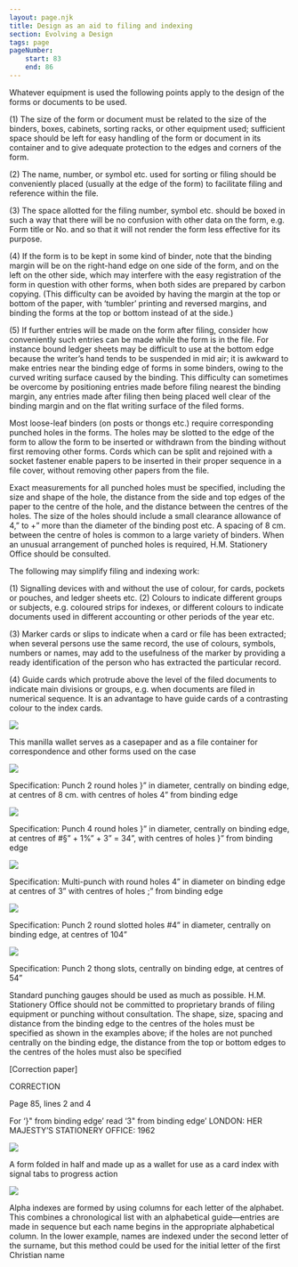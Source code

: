 ```yaml
---
layout: page.njk
title: Design as an aid to filing and indexing
section: Evolving a Design
tags: page
pageNumber:
    start: 83
    end: 86
---
```


Whatever equipment is used the following points apply to the design of the forms or
documents to be used.

(1) The size of the form or document must be related to the size of the binders,
boxes, cabinets, sorting racks, or other equipment used; sufficient space should be left
for easy handling of the form or document in its container and to give adequate protection to the edges and corners of the form.

(2) The name, number, or symbol etc. used for sorting or filing should be conveniently placed (usually at the edge of the form) to facilitate filing and reference within
the file.

(3) The space allotted for the filing number, symbol etc. should be boxed in such a
way that there will be no confusion with other data on the form, e.g. Form title or No.
and so that it will not render the form less effective for its purpose.

(4) If the form is to be kept in some kind of binder, note that the binding margin
will be on the right-hand edge on one side of the form, and on the left on the other side,
which may interfere with the easy registration of the form in question with other forms,
when both sides are prepared by carbon copying. (This difficulty can be avoided by
having the margin at the top or bottom of the paper, with ‘tumbler’ printing and
reversed margins, and binding the forms at the top or bottom instead of at the side.)

(5) If further entries will be made on the form after filing, consider how conveniently such entries can be made while the form is in the file. For instance bound
ledger sheets may be difficult to use at the bottom edge because the writer’s hand tends
to be suspended in mid air; it is awkward to make entries near the binding edge of
forms in some binders, owing to the curved writing surface caused by the binding.
This difficulty can sometimes be overcome by positioning entries made before filing
nearest the binding margin, any entries made after filing then being placed well clear
of the binding margin and on the flat writing surface of the filed forms.

Most loose-leaf binders (on posts or thongs etc.) require corresponding punched
holes in the forms. The holes may be slotted to the edge of the form to allow the
form to be inserted or withdrawn from the binding without first removing other forms.
Cords which can be split and rejoined with a socket fastener enable papers to be
inserted in their proper sequence in a file cover, without removing other papers from
the file.

Exact measurements for all punched holes must be specified, including the size and
shape of the hole, the distance from the side and top edges of the paper to the centre
of the hole, and the distance between the centres of the holes. The size of the holes
should include a small clearance allowance of 4,” to +” more than the diameter of the
binding post etc. A spacing of 8 cm. between the centre of holes is common to a large
variety of binders. When an unusual arrangement of punched holes is required, H.M.
Stationery Office should be consulted.

The following may simplify filing and indexing work:

(1) Signalling devices with and without the use of colour, for cards, pockets or
pouches, and ledger sheets etc.
(2) Colours to indicate different groups or subjects, e.g. coloured strips for indexes,
or different colours to indicate documents used in different accounting or other periods
of the year etc.

(3) Marker cards or slips to indicate when a card or file has been extracted; when
several persons use the same record, the use of colours, symbols, numbers or names,
may add to the usefulness of the marker by providing a ready identification of the
person who has extracted the particular record.

(4) Guide cards which protrude above the level of the filed documents to indicate
main divisions or groups, e.g. when documents are filed in numerical sequence. It is
an advantage to have guide cards of a contrasting colour to the index cards.

![](1.jpg)

This manilla wallet serves as a casepaper and as a file container for correspondence and
other forms used on the case

![](2.jpg)

Specification: Punch 2 round holes }” in diameter, centrally on binding edge, at centres
of 8 cm. with centres of holes 4” from binding edge

![](3.jpg)

Specification: Punch 4 round holes }” in diameter, centrally on binding edge, at centres
of #§” + 1%” + 3” = 34”, with centres of holes }” from binding edge

![](4.jpg)

Specification: Multi-punch with round holes 4” in diameter on binding edge at centres
of 3” with centres of holes ;” from binding edge

![](5.jpg)

Specification: Punch 2 round slotted holes #4” in diameter, centrally on binding edge, at
centres of 104”

![](6.jpg)

Specification: Punch 2 thong slots, centrally on binding edge, at centres of 54”

Standard punching gauges should be used as much as possible. H.M. Stationery Office
should not be committed to proprietary brands of filing equipment or punching without
consultation. The shape, size, spacing and distance from the binding edge to the centres
of the holes must be specified as shown in the examples above; if the holes are not
punched centrally on the binding edge, the distance from the top or bottom edges to the
centres of the holes must also be specified

[Correction paper]

CORRECTION

Page 85, lines 2 and 4

For ‘}" from binding edge’ read ‘3" from binding edge’
LONDON: HER MAJESTY’S STATIONERY OFFICE: 1962

![](7.jpg)

A form folded in half and made up as a wallet for use as a card index with signal tabs to
progress action

![](8.jpg)

Alpha indexes are formed by using columns for each letter of the alphabet. This combines
a chronological list with an alphabetical guide—entries are made in sequence but each
name begins in the appropriate alphabetical column. In the lower example, names are
indexed under the second letter of the surname, but this method could be used for the
initial letter of the first Christian name
